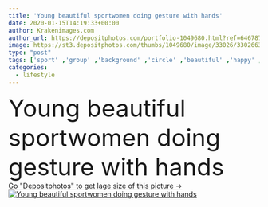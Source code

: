 ```yaml
---
title: 'Young beautiful sportwomen doing gesture with hands'
date: 2020-01-15T14:19:33+00:00
author: Krakenimages.com
author_url: https://depositphotos.com/portfolio-1049680.html?ref=64678756
image: https://st3.depositphotos.com/thumbs/1049680/image/33026/330266334/api_thumb_450.jpg?forcejpeg=true
type: "post"
tags: ['sport' ,'group' ,'background' ,'circle' ,'beautiful' ,'happy' ,'young' ,'people' ,'women' ,'model' ,'success' ,'portrait' ,'girls' ,'healthy' ,'friendship' ,'stack' ,'hands' ,'hand' ,'symbol' ,'pose' ,'corporate' ,'support' ,'lifestyle' ,'room' ,'together' ,'fitness' ,'friends' ,'indoors' ,'gym' ,'exercise' ,'achievement' ,'team' ,'shaking' ,'standing' ,'training' ,'wellness' ,'teamwork' ,'meeting' ,'union' ,'cooperation' ,'community' ,'unity' ,'partnership' ,'workout' ,'collaboration' ,'bonding' ,'sporty' ,'sportswear' ,'sportswomen' ]
categories: 
  - lifestyle
---
```

<div aling="center">
            <font size="60"> Young beautiful sportwomen doing gesture with hands</font>   
</div>
<div>
    <a href='https://st3.depositphotos.com/thumbs/1049680/image/33026/330266334/api_thumb_450.jpg?forcejpeg=true?ref=64678756' target=_blank > Go "Depositphotos" to get lage size of this picture ->
        <img href='https://st3.depositphotos.com/thumbs/1049680/image/33026/330266334/api_thumb_450.jpg?forcejpeg=true?ref=64678756' src='https://st3.depositphotos.com/1049680/33026/i/950/depositphotos_330266334-stock-photo-young-beautiful-sportwomen-doing-gesture.jpg?forcejpeg=true' alt='Young beautiful sportwomen doing gesture with hands' >
    </a>
</div>

